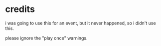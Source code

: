 # credits
i was going to use this for an event, but it never happened, so i didn't use this.

please ignore the "play once" warnings.
